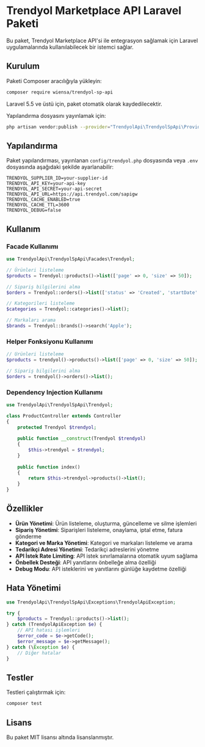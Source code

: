 # Trendyol Marketplace API Laravel Paketi

Bu paket, Trendyol Marketplace API'si ile entegrasyon sağlamak için Laravel uygulamalarında kullanılabilecek bir istemci sağlar.

## Kurulum

Paketi Composer aracılığıyla yükleyin:

```bash
composer require wiensa/trendyol-sp-api
```

Laravel 5.5 ve üstü için, paket otomatik olarak kaydedilecektir.

Yapılandırma dosyasını yayınlamak için:

```bash
php artisan vendor:publish --provider="TrendyolApi\TrendyolSpApi\Providers\TrendyolServiceProvider" --tag="config"
```

## Yapılandırma

Paket yapılandırması, yayınlanan `config/trendyol.php` dosyasında veya `.env` dosyasında aşağıdaki şekilde ayarlanabilir:

```dotenv
TRENDYOL_SUPPLIER_ID=your-supplier-id
TRENDYOL_API_KEY=your-api-key
TRENDYOL_API_SECRET=your-api-secret
TRENDYOL_API_URL=https://api.trendyol.com/sapigw
TRENDYOL_CACHE_ENABLED=true
TRENDYOL_CACHE_TTL=3600
TRENDYOL_DEBUG=false
```

## Kullanım

### Facade Kullanımı

```php
use TrendyolApi\TrendyolSpApi\Facades\Trendyol;

// Ürünleri listeleme
$products = Trendyol::products()->list(['page' => 0, 'size' => 50]);

// Sipariş bilgilerini alma
$orders = Trendyol::orders()->list(['status' => 'Created', 'startDate' => '2023-01-01', 'endDate' => '2023-12-31']);

// Kategorileri listeleme
$categories = Trendyol::categories()->list();

// Markaları arama
$brands = Trendyol::brands()->search('Apple');
```

### Helper Fonksiyonu Kullanımı

```php
// Ürünleri listeleme
$products = trendyol()->products()->list(['page' => 0, 'size' => 50]);

// Sipariş bilgilerini alma
$orders = trendyol()->orders()->list();
```

### Dependency Injection Kullanımı

```php
use TrendyolApi\TrendyolSpApi\Trendyol;

class ProductController extends Controller
{
    protected Trendyol $trendyol;
    
    public function __construct(Trendyol $trendyol)
    {
        $this->trendyol = $trendyol;
    }
    
    public function index()
    {
        return $this->trendyol->products()->list();
    }
}
```

## Özellikler

- **Ürün Yönetimi**: Ürün listeleme, oluşturma, güncelleme ve silme işlemleri
- **Sipariş Yönetimi**: Siparişleri listeleme, onaylama, iptal etme, fatura gönderme
- **Kategori ve Marka Yönetimi**: Kategori ve markaları listeleme ve arama
- **Tedarikçi Adresi Yönetimi**: Tedarikçi adreslerini yönetme
- **API İstek Rate Limiting**: API istek sınırlamalarına otomatik uyum sağlama
- **Önbellek Desteği**: API yanıtlarını önbelleğe alma özelliği
- **Debug Modu**: API isteklerini ve yanıtlarını günlüğe kaydetme özelliği

## Hata Yönetimi

```php
use TrendyolApi\TrendyolSpApi\Exceptions\TrendyolApiException;

try {
    $products = Trendyol::products()->list();
} catch (TrendyolApiException $e) {
    // API hatası işlemleri
    $error_code = $e->getCode();
    $error_message = $e->getMessage();
} catch (\Exception $e) {
    // Diğer hatalar
}
```

## Testler

Testleri çalıştırmak için:

```bash
composer test
```

## Lisans

Bu paket MIT lisansı altında lisanslanmıştır. 